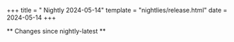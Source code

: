 +++
title = " Nightly 2024-05-14"
template = "nightlies/release.html"
date = 2024-05-14
+++

** Changes since nightly-latest **
